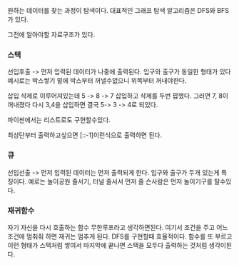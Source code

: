 원하는 데이터를 찾는 과정이 탐색이다.
대표적인 그래프 탐색 알고리즘은 DFS와 BFS가 있다.

그전에 알아야할 자료구조가 있다.
### 스택 
선입후출 -> 먼저 입력된 데이터가 나중에 출력된다.
입구와 출구가 동일한 형태가 있다
예시로는 박스쌓기
밑에 박스부터 꺼낼수없으니 위쪽부터 꺼내야한다.

삽입 삭제로 이루어져있는데
5 -> 8 -> 7 삽입하고 
삭제를 두번 팝했다. 그러면
7, 8이 꺼내졌다
다시 3,4을 삽입하면 
결국 5-> 3 -> 4로 되있다.

파이썬에서는 리스트로도 구현할수있다.

최상단부터 출력하고싶으면
[\:\:\-1]이런식으로 출력하면 된다.

### 큐
선입선출 -> 먼저 입력된 데이터는 먼저 출력되게 한다.
입구와 출구가 두개 있는게 특징이다.
예로는 놀이공원 줄서기, 터널
줄서서 먼저 줄 슨사람은 먼저 놀이기구를 탈수있다.


### 재귀함수 
자기 자신을 다시 호출하는 함수
무한루프라고 생각하면된다. 
여기서 조건을 주고 어느조건에 멈춰줘 하면 재귀는 멈추게 된다.
DFS를 구현할때 효율적이다.
함수를 또 부르고 이런 형태가 스택처럼 쌓여서 마지막에 끝나면 스택을 모두다 출력하는 것처럼 생각이된다.



